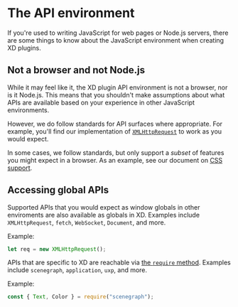 # The API environment

If you're used to writing JavaScript for web pages or Node.js servers, there are some things to know about the JavaScript environment when creating XD plugins.

## Not a browser and not Node.js

While it may feel like it, the XD plugin API environment is not a browser, nor is it Node.js. This means that you shouldn't make assumptions about what APIs are available based on your experience in other JavaScript environments.

However, we do follow standards for API surfaces where appropriate. For example, you'll find our implementation of [`XMLHttpRequest`](/reference/uxp/class/XMLHttpRequest.md) to work as you would expect.

In some cases, we follow standards, but only support a _subset_ of features you might expect in a browser. As an example, see our document on [CSS support](/reference/uxp/namespace/css.html).


## Accessing global APIs

Supported APIs that you would expect as window globals in other enviroments are also available as globals in XD. Examples include `XMLHttpRequest`, `fetch`, `WebSocket`, `Document`, and more.

Example:

```js
let req = new XMLHttpRequest();
```

APIs that are specific to XD are reachable via [the `require` method](/reference/javascript/javascript-support.html#can-i-use-require). Examples include `scenegraph`, `application`, `uxp`, and more.

Example:

```js
const { Text, Color } = require("scenegraph");
```
